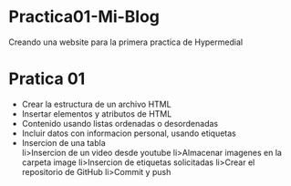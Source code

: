 # Practica01-Mi-Blog

Creando una website para la primera practica de Hypermedial
 

<h1>Pratica 01</h1>

<ul>
  <li> Crear la estructura de un archivo HTML</li>
  <li>Insertar elementos y atributos de HTML </li>
  <li>Contenido usando listas ordenadas o desordenadas</li>
  <li>Incluir datos con informacion personal, usando etiquetas</li>
  <li>Insercion de una tabla</li>
  li>Insercion de un video desde youtube</li>
  li>Almacenar imagenes en la carpeta image</li>
  li>Insercion de etiquetas solicitadas</li>
  li>Crear el repositorio de GitHub</li>
  li>Commit y push</li>
  </ul>



